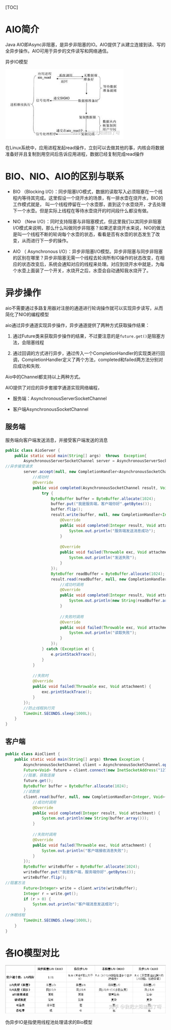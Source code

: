 [TOC]
# AIO简介
Java AIO即Async非阻塞，是异步非阻塞的IO。AIO提供了从建立连接到读、写的全异步操作。AIO可用于异步的文件读写和网络通信。

异步IO模型

![cb8021de43a431e8fe56f96ddf5231e1](4.AIO.resources/80C572F6-1387-4152-828E-5BD89006120E.jpg)

在Linux系统中，应用进程发起read操作，立刻可以去做其他的事，内核会将数据准备好并且复制到用空间后告诉应用进程，数据已经复制完成read操作

# BIO、NIO、AIO的区别与联系
* BIO （Blocking I/O）：同步阻塞I/O模式，数据的读取写入必须阻塞在一个线程内等待其完成。这里假设一个烧开水的场景，有一排水壶在烧开水，BIO的工作模式就是， 叫一个线程停留在一个水壶那，直到这个水壶烧开，才去处理下一个水壶。但是实际上线程在等待水壶烧开的时间段什么都没有做。

* NIO （New I/O）：同时支持阻塞与非阻塞模式，但这里我们以其同步非阻塞I/O模式来说明，那么什么叫做同步非阻塞？如果还拿烧开水来说，NIO的做法是叫一个线程不断的轮询每个水壶的状态，看看是否有水壶的状态发生了改变，从而进行下一步的操作。

* AIO （ Asynchronous I/O）：异步非阻塞I/O模型。异步非阻塞与同步非阻塞的区别在哪里？异步非阻塞无需一个线程去轮询所有IO操作的状态改变，在相应的状态改变后，系统会通知对应的线程来处理。对应到烧开水中就是，为每个水壶上面装了一个开关，水烧开之后，水壶会自动通知我水烧开了。


# 异步操作
aio不需要通过多路复用器对注册的通道进行轮询操作就可以实现异步读写，从而简化了NIO的编程模型

aio通过异步通道实现异步操作，异步通道提供了两种方式获取操作结果：

1. 通过Future类来获取异步操作的结果，不过要注意的是`future.get()`是阻塞方法，会阻塞线程

2. 通过回调的方式进行异步，通过传入一个CompletionHandler的实现类进行回调，CompletionHandler定义了两个方法，completed和failed两方法分别对应成功和失败.

Aio中的Channel都支持以上两种方式。

AIO提供了对应的异步套接字通道实现网络编程，
* 服务端：AsynchronousServerSocketChannel

* 客户端AsynchronousSocketChannel

## 服务端
服务端向客户端发送消息，并接受客户端发送的消息
```java
public class AioServer {
	public static void main(String[] args)  throws  Exception{
		AsynchronousServerSocketChannel server = AsynchronousServerSocketChannel.open().bind(new InetSocketAddress("127.0.0.1", 9001));
//异步接受请求
		server.accept(null, new CompletionHandler<AsynchronousSocketChannel, Void>() {
			//成功时
			@Override
			public void completed(AsynchronousSocketChannel result, Void attachment) {
				try {
					ByteBuffer buffer = ByteBuffer.allocate(1024);
					buffer.put("我是服务端，客户端你好".getBytes());
					buffer.flip();
					result.write(buffer, null, new CompletionHandler<Integer, Void>() {
						@Override
						public void completed(Integer result, Void attachment) {
							System.out.println("服务端发送消息成功");
						}

						@Override
						public void failed(Throwable exc, Void attachment) {
							System.out.println("发送失败");
						}
					});
					ByteBuffer readBuffer = ByteBuffer.allocate(1024);
					result.read(readBuffer, null, new CompletionHandler<Integer, Void>() {
						//成功时调用
						@Override
						public void completed(Integer result, Void attachment) {
							System.out.println(new String(readBuffer.array()));
						}

						//失败时调用
						@Override
						public void failed(Throwable exc, Void attachment) {
							System.out.println("读取失败");
						}
					});
				} catch (Exception e) {
					e.printStackTrace();
				}
			}

			//失败时
			@Override
			public void failed(Throwable exc, Void attachment) {
				exc.printStackTrace();
			}
		});
		//防止线程执行完
		TimeUnit.SECONDS.sleep(1000L);
	}
}
```

## 客户端
```java
public class AioClient {
	public static void main(String[] args) throws Exception {
		AsynchronousSocketChannel client = AsynchronousSocketChannel.open();
		Future<Void> future = client.connect(new InetSocketAddress("127.0.0.1", 9001));
		//阻塞，获取连接
		future.get();
		ByteBuffer buffer = ByteBuffer.allocate(1024);
		//读数据
		client.read(buffer, null, new CompletionHandler<Integer, Void>() {
			//成功时调用
			@Override
			public void completed(Integer result, Void attachment) {
				System.out.println(new String(buffer.array()));
			}

			//失败时调用
			@Override
			public void failed(Throwable exc, Void attachment) {
				System.out.println("客户端接收消息失败");
			}
		});
		ByteBuffer writeBuffer = ByteBuffer.allocate(1024);
		writeBuffer.put("我是客户端，服务端你好".getBytes());
		writeBuffer.flip();
//阻塞方法
		Future<Integer> write = client.write(writeBuffer);
		Integer r = write.get();
		if (r > 0) {
			System.out.println("客户端消息发送成功");
		}
//休眠线程
		TimeUnit.SECONDS.sleep(1000L);
	}
}
```


# 各IO模型对比
![07e23413bf5df89de4dc2687c113ada9](4.AIO.resources/2FD8FF53-568E-4BEF-8594-B4920DB8BBC0.jpg)

伪异步IO是指使用线程池处理请求的Bio模型